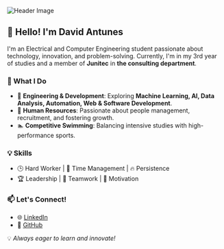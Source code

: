 ![Header Image](https://images.squarespace-cdn.com/content/v1/5acad3b35cfd7949f06ae513/1688738909886-DLZSUD3UNSDUX33R0Y5S/DocReed-Reedicus-Mural-North+Carolina-Designer-Illustrator-Github-Disruptor-sm.jpg)

## 👋 Hello! I'm David Antunes

I'm an Electrical and Computer Engineering student passionate about technology, innovation, and problem-solving. Currently, I'm in my 3rd year of studies and a member of **Junitec** in **the consulting department**. 

### 🚀 What I Do  
- 🔧 **Engineering & Development**: Exploring **Machine Learning, AI, Data Analysis, Automation, Web & Software Development**.  
- 👥 **Human Resources**: Passionate about people management, recruitment, and fostering growth.  
- 🏊 **Competitive Swimming**: Balancing intensive studies with high-performance sports.  

### 💡 Skills  
- 🕒 Hard Worker | 🎯 Time Management | 🔥 Persistence  
- 🏆 Leadership | 🤝 Teamwork | 🚀 Motivation  

### 📫 Let's Connect!  
- 🌐 [LinkedIn](https://www.linkedin.com/in/david-antunes-148b27268/)  
- 📝 [GitHub](https://github.com/davidamantunes)

💡 _Always eager to learn and innovate!_
